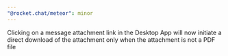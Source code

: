 ```yaml
---
"@rocket.chat/meteor": minor
---
```


Clicking on a message attachment link in the Desktop App will now initiate a direct download of the attachment only when the attachment is not a PDF file
